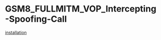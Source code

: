 # GSM8_FULLMITM_VOP_Intercepting-Spoofing-Call
[installation](https://pl4y.store/en/latest/Hacking_2G.html)
